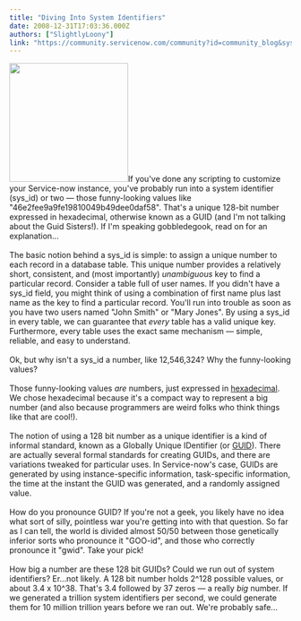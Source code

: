 ```yaml
---
title: "Diving Into System Identifiers"
date: 2008-12-31T17:03:36.000Z
authors: ["SlightlyLoony"]
link: "https://community.servicenow.com/community?id=community_blog&sys_id=bf5e2eaddbd0dbc01dcaf3231f961992"
---
```

<p><img  alt="" class="jive-image" src="10b7cd8adb50d344e9737a9e0f961990.iix" style="width: auto; height: 212px;" />If you've done any scripting to customize your Service-now instance, you've probably run into a system identifier (sys_id) or two — those funny-looking values like "46e2fee9a9fe19810049b49dee0daf58". That's a unique 128-bit number expressed in hexadecimal, otherwise known as a GUID (and I'm not talking about the Guid Sisters!). If I'm speaking gobbledegook, read on for an explanation...<!--break--><br /><br />The basic notion behind a sys_id is simple: to assign a unique number to each record in a database table. This unique number provides a relatively short, consistent, and (most importantly) <i>unambiguous</i> key to find a particular record. Consider a table full of user names. If you didn't have a sys_id field, you might think of using a combination of first name plus last name as the key to find a particular record. You'll run into trouble as soon as you have two users named "John Smith" or "Mary Jones". By using a sys_id in every table, we can guarantee that <i>every</i> table has a valid unique key. Furthermore, every table uses the exact same mechanism — simple, reliable, and easy to understand.<br /><br />Ok, but why isn't a sys_id a number, like 12,546,324? Why the funny-looking values?<br /><br />Those funny-looking values <i>are</i> numbers, just expressed in <a title=".wikipedia.org/wiki/Hexadecimal" href="http://en.wikipedia.org/wiki/Hexadecimal">hexadecimal</a>. We chose hexadecimal because it's a compact way to represent a big number (and also because programmers are weird folks who think things like that are cool!). <br /><br />The notion of using a 128 bit number as a unique identifier is a kind of informal standard, known as a Globally Unique IDentifier (or <a title=".wikipedia.org/wiki/Guid" href="http://en.wikipedia.org/wiki/Guid">GUID</a>). There are actually several formal standards for creating GUIDs, and there are variations tweaked for particular uses. In Service-now's case, GUIDs are generated by using instance-specific information, task-specific information, the time at the instant the GUID was generated, and a randomly assigned value.<br /><br />How do you pronounce GUID? If you're not a geek, you likely have no idea what sort of silly, pointless war you're getting into with that question. So far as I can tell, the world is divided almost 50/50 between those genetically inferior sorts who pronounce it "GOO-id", and those who correctly pronounce it "gwid". Take your pick!<br /><br />How big a number are these 128 bit GUIDs? Could we run out of system identifiers? Er...not likely. A 128 bit number holds 2^128 possible values, or about 3.4 x 10^38. That's 3.4 followed by 37 zeros — a really <i>big</i> number. If we generated a trillion system identifiers per second, we could generate them for 10 million trillion years before we ran out. We're probably safe...</p>